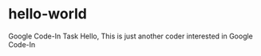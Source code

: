 # hello-world
Google Code-In Task
  Hello,
    This is just another coder interested in Google Code-In
    
